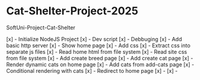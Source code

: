 # Cat-Shelter-Project-2025
SoftUni-Project-Cat-Shelter

[x] - Initialize NodeJS Project
[x] - Dev script
[x] - Debbuging
[x] - Add basic http server
[x] - Show home page
[x] - Add css
[x] - Extract css into separate js files
[x] - Read home html from file system
[x] - Read site css from file system
[x] - Add create breed page
[x] - Add create cat page
[x] - Render dynamic cats on home page
[x] - Add cats from add-cats page
[x] - Conditional rendering with cats
[x] - Redirect to home page
[x] - 
[x] - 
